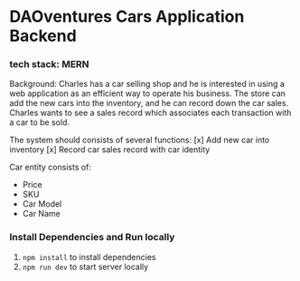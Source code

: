 # DAOventures Cars Application Backend

### tech stack: MERN

Background:
Charles has a car selling shop and he is interested in using a web application as an efficient way to operate his business. The store can add the new cars into the inventory, and he can record down the car sales. Charles wants to see a sales record which associates each transaction with a car to be sold.

The system should consists of several functions:
[x] Add new car into inventory
[x] Record car sales record with car identity

Car entity consists of:
- Price
- SKU
- Car Model
- Car Name

### Install Dependencies and Run locally

1. `npm install` to install dependencies
2. `npm run dev` to start server locally
